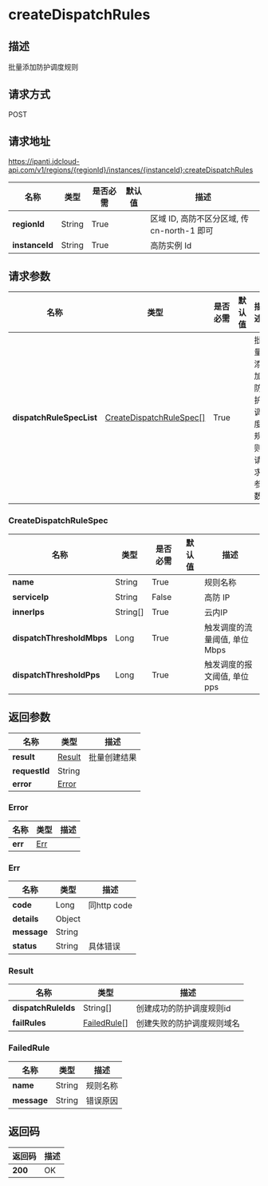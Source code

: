 # createDispatchRules


## 描述
批量添加防护调度规则

## 请求方式
POST

## 请求地址
https://ipanti.jdcloud-api.com/v1/regions/{regionId}/instances/{instanceId}:createDispatchRules

|名称|类型|是否必需|默认值|描述|
|---|---|---|---|---|
|**regionId**|String|True| |区域 ID, 高防不区分区域, 传 cn-north-1 即可|
|**instanceId**|String|True| |高防实例 Id|

## 请求参数
|名称|类型|是否必需|默认值|描述|
|---|---|---|---|---|
|**dispatchRuleSpecList**|[CreateDispatchRuleSpec[]](#createdispatchrulespec)|True| |批量添加防护调度规则请求参数|

### <div id="createdispatchrulespec">CreateDispatchRuleSpec</div>
|名称|类型|是否必需|默认值|描述|
|---|---|---|---|---|
|**name**|String|True| |规则名称|
|**serviceIp**|String|False| |高防 IP|
|**innerIps**|String[]|True| |云内IP|
|**dispatchThresholdMbps**|Long|True| |触发调度的流量阈值, 单位 Mbps|
|**dispatchThresholdPps**|Long|True| |触发调度的报文阈值, 单位 pps|

## 返回参数
|名称|类型|描述|
|---|---|---|
|**result**|[Result](#result)|批量创建结果|
|**requestId**|String| |
|**error**|[Error](#error)| |

### <div id="error">Error</div>
|名称|类型|描述|
|---|---|---|
|**err**|[Err](#err)| |
### <div id="err">Err</div>
|名称|类型|描述|
|---|---|---|
|**code**|Long|同http code|
|**details**|Object| |
|**message**|String| |
|**status**|String|具体错误|
### <div id="result">Result</div>
|名称|类型|描述|
|---|---|---|
|**dispatchRuleIds**|String[]|创建成功的防护调度规则id|
|**failRules**|[FailedRule[]](#failedrule)|创建失败的防护调度规则域名|
### <div id="failedrule">FailedRule</div>
|名称|类型|描述|
|---|---|---|
|**name**|String|规则名称|
|**message**|String|错误原因|

## 返回码
|返回码|描述|
|---|---|
|**200**|OK|
